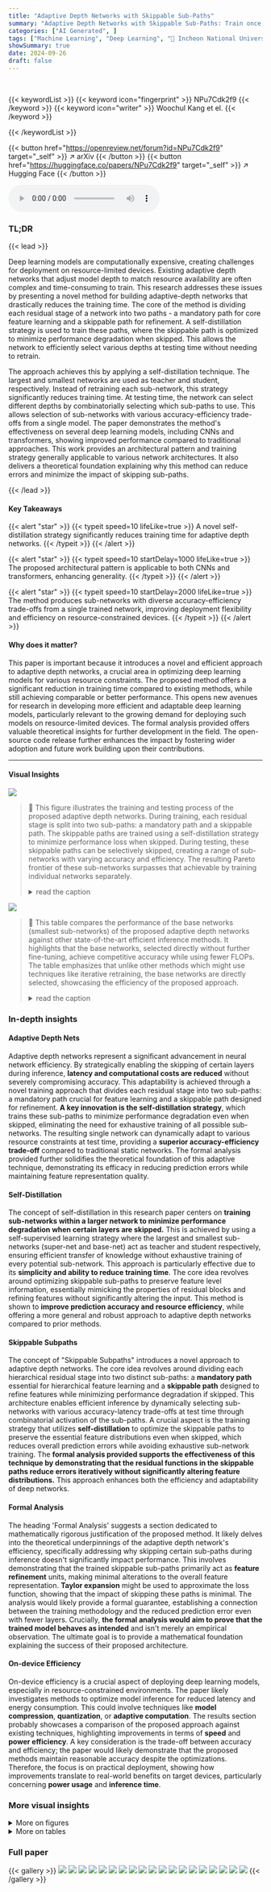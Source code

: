 ```yaml
---
title: "Adaptive Depth Networks with Skippable Sub-Paths"
summary: "Adaptive Depth Networks with Skippable Sub-Paths: Train once, deploy efficiently! This paper proposes a novel training method to create adaptive-depth networks, enabling on-demand model depth selectio..."
categories: ["AI Generated", ]
tags: ["Machine Learning", "Deep Learning", "🏢 Incheon National University",]
showSummary: true
date: 2024-09-26
draft: false
---
```


<br>

{{< keywordList >}}
{{< keyword icon="fingerprint" >}} NPu7Cdk2f9 {{< /keyword >}}
{{< keyword icon="writer" >}} Woochul Kang et el. {{< /keyword >}}
 
{{< /keywordList >}}

{{< button href="https://openreview.net/forum?id=NPu7Cdk2f9" target="_self" >}}
↗ arXiv
{{< /button >}}
{{< button href="https://huggingface.co/papers/NPu7Cdk2f9" target="_self" >}}
↗ Hugging Face
{{< /button >}}



<audio controls>
    <source src="https://ai-paper-reviewer.com/NPu7Cdk2f9/podcast.wav" type="audio/wav">
    Your browser does not support the audio element.
</audio>


### TL;DR


{{< lead >}}

Deep learning models are computationally expensive, creating challenges for deployment on resource-limited devices. Existing adaptive depth networks that adjust model depth to match resource availability are often complex and time-consuming to train. This research addresses these issues by presenting a novel method for building adaptive-depth networks that drastically reduces the training time. The core of the method is dividing each residual stage of a network into two paths - a mandatory path for core feature learning and a skippable path for refinement. A self-distillation strategy is used to train these paths, where the skippable path is optimized to minimize performance degradation when skipped. This allows the network to efficiently select various depths at testing time without needing to retrain. 

The approach achieves this by applying a self-distillation technique. The largest and smallest networks are used as teacher and student, respectively. Instead of retraining each sub-network, this strategy significantly reduces training time. At testing time, the network can select different depths by combinatorially selecting which sub-paths to use. This allows selection of sub-networks with various accuracy-efficiency trade-offs from a single model.  The paper demonstrates the method's effectiveness on several deep learning models, including CNNs and transformers, showing improved performance compared to traditional approaches. This work provides an architectural pattern and training strategy generally applicable to various network architectures. It also delivers a theoretical foundation explaining why this method can reduce errors and minimize the impact of skipping sub-paths.

{{< /lead >}}


#### Key Takeaways

{{< alert "star" >}}
{{< typeit speed=10 lifeLike=true >}} A novel self-distillation strategy significantly reduces training time for adaptive depth networks. {{< /typeit >}}
{{< /alert >}}

{{< alert "star" >}}
{{< typeit speed=10 startDelay=1000 lifeLike=true >}} The proposed architectural pattern is applicable to both CNNs and transformers, enhancing generality. {{< /typeit >}}
{{< /alert >}}

{{< alert "star" >}}
{{< typeit speed=10 startDelay=2000 lifeLike=true >}} The method produces sub-networks with diverse accuracy-efficiency trade-offs from a single trained network, improving deployment flexibility and efficiency on resource-constrained devices. {{< /typeit >}}
{{< /alert >}}

#### Why does it matter?
This paper is important because it introduces a novel and efficient approach to adaptive depth networks, a crucial area in optimizing deep learning models for various resource constraints.  The proposed method offers a significant reduction in training time compared to existing methods, while still achieving comparable or better performance. This opens new avenues for research in developing more efficient and adaptable deep learning models, particularly relevant to the growing demand for deploying such models on resource-limited devices.  The formal analysis provided offers valuable theoretical insights for further development in the field.  The open-source code release further enhances the impact by fostering wider adoption and future work building upon their contributions.

------
#### Visual Insights



![](https://ai-paper-reviewer.com/NPu7Cdk2f9/figures_1_1.jpg)

> 🔼 This figure illustrates the training and testing process of the proposed adaptive depth networks. During training, each residual stage is split into two sub-paths: a mandatory path and a skippable path. The skippable paths are trained using a self-distillation strategy to minimize performance loss when skipped.  During testing, these skippable paths can be selectively skipped, creating a range of sub-networks with varying accuracy and efficiency.  The resulting Pareto frontier of these sub-networks surpasses that achievable by training individual networks separately.
> <details>
> <summary>read the caption</summary>
> Figure 1: (a) During training, every residual stage of a network is divided into two sub-paths. The layers in every second (orange) sub-path are optimized to minimize performance degradation even if they are skipped. (b) At test time, these second sub-paths can be skipped in a combinatorial manner, allowing instant selection of various parameter sharing sub-networks. (c) The sub-networks selected from a single network form a better Pareto frontier than counterpart individual networks.
> </details>





![](https://ai-paper-reviewer.com/NPu7Cdk2f9/tables_6_1.jpg)

> 🔼 This table compares the performance of the base networks (smallest sub-networks) of the proposed adaptive depth networks against other state-of-the-art efficient inference methods.  It highlights that the base networks, selected directly without further fine-tuning, achieve competitive accuracy while using fewer FLOPs.  The table emphasizes that unlike other methods which might use techniques like iterative retraining, the base networks are directly selected, showcasing the efficiency of the proposed approach.
> <details>
> <summary>read the caption</summary>
> Table 1: Our base-nets are compared with state-of-the-art efficient inference methods. † denotes static pruning methods, * denotes width-adaptation networks, and * denotes input-dependent dynamic networks. While these approaches exploit various non-canonical training techniques, such as iterative retraining, our base-nets are instantly selected from adaptive depth networks without fine-tuning.
> </details>





### In-depth insights


#### Adaptive Depth Nets
Adaptive depth networks represent a significant advancement in neural network efficiency.  By strategically enabling the skipping of certain layers during inference, **latency and computational costs are reduced** without severely compromising accuracy. This adaptability is achieved through a novel training approach that divides each residual stage into two sub-paths: a mandatory path crucial for feature learning and a skippable path designed for refinement.  **A key innovation is the self-distillation strategy**, which trains these sub-paths to minimize performance degradation even when skipped, eliminating the need for exhaustive training of all possible sub-networks.  The resulting single network can dynamically adapt to various resource constraints at test time, providing a **superior accuracy-efficiency trade-off** compared to traditional static networks. The formal analysis provided further solidifies the theoretical foundation of this adaptive technique, demonstrating its efficacy in reducing prediction errors while maintaining feature representation quality.

#### Self-Distillation
The concept of self-distillation in this research paper centers on **training sub-networks within a larger network to minimize performance degradation when certain layers are skipped.** This is achieved by using a self-supervised learning strategy where the largest and smallest sub-networks (super-net and base-net) act as teacher and student respectively, ensuring efficient transfer of knowledge without exhaustive training of every potential sub-network. This approach is particularly effective due to its **simplicity and ability to reduce training time**. The core idea revolves around optimizing skippable sub-paths to preserve feature level information, essentially mimicking the properties of residual blocks and refining features without significantly altering the input. This method is shown to **improve prediction accuracy and resource efficiency**, while offering a more general and robust approach to adaptive depth networks compared to prior methods.

#### Skippable Subpaths
The concept of "Skippable Subpaths" introduces a novel approach to adaptive depth networks.  The core idea revolves around dividing each hierarchical residual stage into two distinct sub-paths: a **mandatory path** essential for hierarchical feature learning and a **skippable path** designed to refine features while minimizing performance degradation if skipped.  This architecture enables efficient inference by dynamically selecting sub-networks with various accuracy-latency trade-offs at test time through combinatorial activation of the sub-paths.  A crucial aspect is the training strategy that utilizes **self-distillation** to optimize the skippable paths to preserve the essential feature distributions even when skipped, which reduces overall prediction errors while avoiding exhaustive sub-network training. The **formal analysis provided supports the effectiveness of this technique by demonstrating that the residual functions in the skippable paths reduce errors iteratively without significantly altering feature distributions.** This approach enhances both the efficiency and adaptability of deep networks.

#### Formal Analysis
The heading 'Formal Analysis' suggests a section dedicated to mathematically rigorous justification of the proposed method.  It likely delves into the theoretical underpinnings of the adaptive depth network's efficiency, specifically addressing why skipping certain sub-paths during inference doesn't significantly impact performance. This involves demonstrating that the trained skippable sub-paths primarily act as **feature refinement** units, making minimal alterations to the overall feature representation. **Taylor expansion** might be used to approximate the loss function, showing that the impact of skipping these paths is minimal. The analysis would likely provide a formal guarantee, establishing a connection between the training methodology and the reduced prediction error even with fewer layers.  Crucially, **the formal analysis would aim to prove that the trained model behaves as intended** and isn't merely an empirical observation. The ultimate goal is to provide a mathematical foundation explaining the success of their proposed architecture.

#### On-device Efficiency
On-device efficiency is a crucial aspect of deploying deep learning models, especially in resource-constrained environments.  The paper likely investigates methods to optimize model inference for reduced latency and energy consumption.  This could involve techniques like **model compression**, **quantization**, or **adaptive computation**.  The results section probably showcases a comparison of the proposed approach against existing techniques, highlighting improvements in terms of **speed** and **power efficiency**.  A key consideration is the trade-off between accuracy and efficiency; the paper would likely demonstrate that the proposed methods maintain reasonable accuracy despite the optimizations.  Therefore, the focus is on practical deployment, showing how improvements translate to real-world benefits on target devices, particularly concerning **power usage** and **inference time**.


### More visual insights

<details>
<summary>More on figures
</summary>


![](https://ai-paper-reviewer.com/NPu7Cdk2f9/figures_2_1.jpg)

> 🔼 This figure illustrates a residual stage divided into two sub-paths: a mandatory path (blue) essential for hierarchical feature learning, and a skippable path (orange) trained to minimize performance degradation if skipped.  The skippable path is trained using self-distillation to maintain similar feature distributions compared to the mandatory path. At test time, the skippable path can be skipped or not, enabling various sub-network configurations.
> <details>
> <summary>read the caption</summary>
> Figure 2: Illustration of a residual stage with two sub-paths. While the first (blue) sub-path is mandatory for hierarchical feature learning, the second (orange) sub-path can be skipped for efficiency. The layers in the skippable sub-path are trained to preserve the feature distribution from  hbase to hsuper using the proposed self-distillation strategy. Having similar distributions, either hbase or hsuper can be provided as input h to the next residual stage. In the mandatory sub-path, another set of batch normalization operators, called skip-aware BNs, is exploited if the second sub-path is skipped. These sub-paths are building blocks to construct sub-networks of varying depths.
> </details>



![](https://ai-paper-reviewer.com/NPu7Cdk2f9/figures_4_1.jpg)

> 🔼 This figure compares the magnitude of transformation done by each residual block in ResNet50 and ResNet50-ADN.  ResNet50-ADN is the adaptive depth network proposed in the paper.  The y-axis shows ||F(h)||2/||h||2, which represents the magnitude of transformation performed by each residual block (F) relative to the input (h).  The x-axis represents the index of the residual blocks, grouped by stage.  The figure demonstrates that the skippable sub-paths in ResNet50-ADN (orange regions) have much smaller transformation magnitudes compared to ResNet50, indicating that they primarily refine features instead of learning new features, as intended by the self-distillation training strategy.
> <details>
> <summary>read the caption</summary>
> Figure 3: ||F(h)||2/||h||2 at residual blocks.
> </details>



![](https://ai-paper-reviewer.com/NPu7Cdk2f9/figures_6_1.jpg)

> 🔼 This figure illustrates the training and testing phases of the proposed adaptive depth networks.  During training (a), each residual stage is split into two sub-paths: a mandatory path crucial for feature learning and a skippable path trained to minimize performance loss if skipped.  The skippable paths use self-distillation. During testing (b), these skippable paths can be selectively skipped to create various sub-networks with different accuracy-efficiency trade-offs, all stemming from a single trained network.  Finally, (c) shows that the resulting sub-networks achieve superior performance compared to training individual networks.
> <details>
> <summary>read the caption</summary>
> Figure 1: (a) During training, every residual stage of a network is divided into two sub-paths. The layers in every second (orange) sub-path are optimized to minimize performance degradation even if they are skipped. (b) At test time, these second sub-paths can be skipped in a combinatorial manner, allowing instant selection of various parameter sharing sub-networks. (c) The sub-networks selected from a single network form a better Pareto frontier than counterpart individual networks.
> </details>



![](https://ai-paper-reviewer.com/NPu7Cdk2f9/figures_6_2.jpg)

> 🔼 This figure presents the ImageNet validation accuracy results for various networks, including the proposed adaptive depth networks.  Panel (a) compares the accuracy of the proposed adaptive depth networks (with different depths selected at test time) to individually trained networks with fixed depths. The suffix '-Base' in the network names indicates that these networks have the same depth as the smallest sub-network in the corresponding adaptive depth network. Panel (b) shows Pareto frontiers, illustrating the accuracy-efficiency trade-offs achievable by selecting various sub-networks from a single trained adaptive depth network. The Pareto frontier for the adaptive depth networks dominates those of individually trained networks, showing the superiority of the proposed approach.
> <details>
> <summary>read the caption</summary>
> Figure 4: (a) Results on ImageNet validation dataset. Networks with the suffix '-Base' have the same depths as the base-nets of corresponding adaptive depth networks. (b) Pareto frontiers formed by the sub-networks of our adaptive depth networks. ResNet50 (individual) and ResNet50 (KD individual) are non-adaptive networks having same depths as the sub-networks of ResNet50-ADN.
> </details>



![](https://ai-paper-reviewer.com/NPu7Cdk2f9/figures_7_1.jpg)

> 🔼 This figure shows the validation accuracy curves during training for several sub-networks of ResNet50-ADN and Swin-T-ADN.  Each line represents a sub-network with a different depth, indicated by the combination of 'F' (full sub-path) and 'T' (truncated sub-path) for each residual stage.  The key takeaway is that, although only the largest and smallest networks were explicitly trained, many other intermediate-depth networks achieve high accuracy because the training methodology allows them to readily adapt depth at test time. The consistent increase in validation accuracy for many of the networks shows that depth adaptation provides a performance boost.
> <details>
> <summary>read the caption</summary>
> Figure 5: Validation accuracy of sub-networks of our adaptive depth networks during training. Many sub-networks of varying depths become available from a single network even though most of them are not explicitly trained.
> </details>



![](https://ai-paper-reviewer.com/NPu7Cdk2f9/figures_8_1.jpg)

> 🔼 This figure shows the results of inference latency and energy consumption of ResNet50-ADN on Nvidia Jetson Orin Nano and compares it with S-ResNet50.  The results indicate that depth adaptation is very effective in accelerating inference speed and reducing energy consumption.  It also shows the Pareto frontier of three different ResNet50-ADNs each trained with different ratios between the mandatory and skippable sub-paths.  This demonstrates the effect of the sub-path lengths on performance.
> <details>
> <summary>read the caption</summary>
> Figure 6: (a) Inference latency and energy consumption of adaptive networks, measured on Nvidia Jetson Orin Nano (batch size: 1) (b) Pareto frontiers of three ResNet50-ADNs, each trained with varying ratios between mandatory and skippable sub-paths. Total number of blocks remains unchanged.
> </details>



![](https://ai-paper-reviewer.com/NPu7Cdk2f9/figures_13_1.jpg)

> 🔼 This figure illustrates the training and testing procedures of the proposed adaptive depth networks.  Panel (a) shows how each residual stage is split into two sub-paths during training: a mandatory path (blue) essential for feature learning, and a skippable path (orange) trained to minimize performance loss if skipped. Panel (b) demonstrates how, at test time, these skippable paths can be selectively excluded to create a range of sub-networks with different computational costs and accuracies.  Finally, panel (c) shows that these dynamically generated sub-networks outperform individually trained networks of comparable size in terms of accuracy/efficiency trade-off.
> <details>
> <summary>read the caption</summary>
> Figure 1: (a) During training, every residual stage of a network is divided into two sub-paths. The layers in every second (orange) sub-path are optimized to minimize performance degradation even if they are skipped. (b) At test time, these second sub-paths can be skipped in a combinatorial manner, allowing instant selection of various parameter sharing sub-networks. (c) The sub-networks selected from a single network form a better Pareto frontier than counterpart individual networks.
> </details>



![](https://ai-paper-reviewer.com/NPu7Cdk2f9/figures_14_1.jpg)

> 🔼 Figure 7(a) shows a modified configuration of Vit-b/16-ADN where every last two blocks of the stages are skippable instead of only the last block.  This allows for selecting much smaller sub-networks.  Figure 7(b) shows the Pareto frontier of this modified Vit-b/16-ADN configuration as well as configurations with varying ratios of mandatory to skippable sub-paths.  The results show that maintaining certain depths in mandatory sub-paths is crucial for effective inference.
> <details>
> <summary>read the caption</summary>
> Figure 7: (a) The configuration of Vit-b/16-ADN with longer skippable sub-paths. (b) Pareto-frontier when different length ratios between the mandatory and the skippable sub-paths are applied.
> </details>



![](https://ai-paper-reviewer.com/NPu7Cdk2f9/figures_14_2.jpg)

> 🔼 Figure 6(a) compares the inference latency and energy consumption of ResNet50-ADN and S-ResNet50 on Nvidia Jetson Orin Nano. The results show that the depth-adaptation in ResNet50-ADN is effective in accelerating inference speed and reducing energy consumption, while the width-adaptation in S-ResNet50 achieves only a limited speedup. Figure 6(b) shows Pareto frontiers formed by sub-networks of three ResNet50-ADNs, each having different ratio between mandatory and skippable sub-paths, demonstrating the effect of varying the ratio of sub-path lengths on the performance.
> <details>
> <summary>read the caption</summary>
> Figure 6: (a) Inference latency and energy consumption of adaptive networks, measured on Nvidia Jetson Orin Nano (batch size: 1) (b) Pareto frontiers of three ResNet50-ADNs, each trained with varying ratios between mandatory and skippable sub-paths. Total number of blocks remains unchanged.
> </details>



![](https://ai-paper-reviewer.com/NPu7Cdk2f9/figures_15_1.jpg)

> 🔼 This figure visualizes the activation maps of the 3rd residual stage in ResNet50 and ResNet50-ADN using Grad-CAM.  It shows how the activation regions change across the blocks in both networks. In the original ResNet50, the activation regions change gradually. However, in ResNet50-ADN, the first three blocks (mandatory path) show extensive activation, indicating new feature learning, while the last three blocks (skippable path) show concentrated activation around the target object, indicating refinement of learned features.  Even though the mandatory blocks share parameters between the super-net and base-net, their activation maps differ due to the use of different batch normalization operators.
> <details>
> <summary>read the caption</summary>
> Figure 8: Class Activation Maps of the 3rd residual stages of ResNet50s. (a) Original ResNet50's activation regions change gradually across all blocks. (b) In ResNet50-ADN (FFFF), the first 3 blocks have extensive hot activation regions, implying active learning of new level features. In contrast, the skippable last 3 blocks have far less activation regions and they are gradually refined around the target. (c) Even though parameters are shared, the activation map of base-net is very different from super-net's since they use different batch normalization operators.
> </details>



</details>




<details>
<summary>More on tables
</summary>


![](https://ai-paper-reviewer.com/NPu7Cdk2f9/tables_7_1.jpg)
> 🔼 This table compares the training time for one epoch of different adaptive depth networks and non-adaptive counterparts, including ResNet50, MbV2, and their baselines.  It also includes the number of sub-networks considered for each model. The training time is measured using an Nvidia RTX 4090 GPU with a batch size of 128.  AlphaNet is included for comparison, but it is configured differently to focus on depth adaptation alone.
> <details>
> <summary>read the caption</summary>
> Table 2: Training time (1 epoch), measured on Nvidia RTX 4090 (batch size: 128). AlphaNet* is configured to have similar FLOPs to MbV2 and only adjusts its depth to select sub-networks.
> </details>

![](https://ai-paper-reviewer.com/NPu7Cdk2f9/tables_8_1.jpg)
> 🔼 This table presents the ablation study results for ResNet50-ADN and ViT-b/32-ADN, demonstrating the impact of self-distillation and skip-aware batch/layer normalization on the models' performance.  The table shows that both techniques are beneficial, and that the combination of the two yields the best results. The last row shows the marginal impact of including intermediate features in self-distillation.
> <details>
> <summary>read the caption</summary>
> Table 3: Ablation analysis with ResNet50-ADN and ViT-b/32-ADN. Applied components are checked. ↓ and ↑ in parentheses are comparisons to non-adaptive individual networks. By default, only the outputs, or ŷ super and ŷbase, are used for self-distillation. The last row with double check marks shows the results when both intermediate features and outputs are used for self-distillation.
> </details>

![](https://ai-paper-reviewer.com/NPu7Cdk2f9/tables_8_2.jpg)
> 🔼 This table compares different self-distillation strategies used to train the adaptive depth networks.  The standard approach uses the largest network (super-net) and the smallest network (base-net) exclusively as teacher and student. Other rows explore random sampling of networks for teacher/student roles in the self-distillation process. The results demonstrate that the proposed approach, using super-net and base-net exclusively, outperforms the random sampling strategies for both ResNet50-ADN and ViT-b/32-ADN networks.
> <details>
> <summary>read the caption</summary>
> Table 4: Comparison of self-distillation strategies. Our approach (in bold) uses exclusively the super-net and the base-net as a teacher and a student, respectively.
> </details>

![](https://ai-paper-reviewer.com/NPu7Cdk2f9/tables_13_1.jpg)
> 🔼 This table shows the architecture details of the adaptive depth networks used in the experiments. It breaks down the number of mandatory and skippable blocks in each stage for four different network models: ResNet50-ADN, ViT-b/16-ADN, MbV2-ADN, and Swin-T-ADN.  Note that ViT, unlike the others, doesn't have inherent hierarchical stages, so its 12 encoder blocks are grouped into 4 stages for consistency.
> <details>
> <summary>read the caption</summary>
> Table 5: Each stage of base models is evenly divided into two sub-paths; the first is mandatory and the other is skippable. Since ViT does not define hierarchical stages, 12 identical encoder blocks are divided into 4 stages, resembling other residual networks for vision tasks.
> </details>

![](https://ai-paper-reviewer.com/NPu7Cdk2f9/tables_13_2.jpg)
> 🔼 This table details the architecture of four different network models (ResNet50-ADN, ViT-b/16-ADN, MbV2-ADN, and Swin-T-ADN) showing how each stage is divided into mandatory and skippable blocks.  It highlights that while most models have hierarchical stages, ViT (Vision Transformer) is treated differently due to its lack of explicit hierarchical stages. The table provides a clear picture of the division of blocks for each stage in the adaptive depth networks.
> <details>
> <summary>read the caption</summary>
> Table 5: Each stage of base models is evenly divided into two sub-paths; the first is mandatory and the other is skippable. Since ViT does not define hierarchical stages, 12 identical encoder blocks are divided into 4 stages, resembling other residual networks for vision tasks.
> </details>

![](https://ai-paper-reviewer.com/NPu7Cdk2f9/tables_13_3.jpg)
> 🔼 This table details the architecture of the adaptive depth networks used in the paper.  It shows how each stage in different network models (ResNet50-ADN, ViT-b/16-ADN, MbV2-ADN, Swin-T-ADN) is divided into mandatory and skippable sub-paths (blocks).  For the Vision Transformer (ViT), the 12 encoder blocks are grouped into four stages to mimic the hierarchical structure of the other network types.
> <details>
> <summary>read the caption</summary>
> Table 5: Each stage of base models is evenly divided into two sub-paths; the first is mandatory and the other is skippable. Since ViT does not define hierarchical stages, 12 identical encoder blocks are divided into 4 stages, resembling other residual networks for vision tasks.
> </details>

![](https://ai-paper-reviewer.com/NPu7Cdk2f9/tables_13_4.jpg)
> 🔼 This table presents the performance of various sub-networks derived from a single ResNet50-ADN model.  Each row shows a specific sub-network configuration, denoted by a string of 'F's (for including the skippable sub-path) and 'T's (for skipping the sub-path) corresponding to each residual stage.  The FLOPs (in GigaFLOPS) and the accuracy (in %) on the ImageNet validation set are reported for each sub-network. Only the largest (FFFF) and smallest (TTTT) sub-networks are trained explicitly; the intermediate sub-networks' performance are evaluated without explicit training.
> <details>
> <summary>read the caption</summary>
> Table 6: FLOPs and ImageNet validation accuracy of sub-networks. Only super-net (or, FFFF) and base-net (or, TTTT) are trained explicitly. Sub-networks in the middle can be selected at test time without explicit training. The highest accuracy in each group is shown in bold.
> </details>

![](https://ai-paper-reviewer.com/NPu7Cdk2f9/tables_13_5.jpg)
> 🔼 This table presents the performance of various sub-networks derived from a single adaptive depth network.  Each row represents a different sub-network configuration, indicated by a sequence of 'F' (for the skippable sub-path not skipped) or 'T' (for the skippable sub-path skipped) for each of the residual stages. The table shows the FLOPs (floating-point operations) and the accuracy on the ImageNet validation dataset for each configuration. Only the largest ('FFFF') and smallest ('TTTT') sub-networks are explicitly trained; the other sub-networks are evaluated without explicit training, demonstrating the efficiency of the approach.
> <details>
> <summary>read the caption</summary>
> Table 6: FLOPs and ImageNet validation accuracy of sub-networks. Only super-net (or, FFFF) and base-net (or, TTTT) are trained explicitly. Sub-networks in the middle can be selected at test time without explicit training. The highest accuracy in each group is shown in bold.
> </details>

![](https://ai-paper-reviewer.com/NPu7Cdk2f9/tables_14_1.jpg)
> 🔼 This table shows different configurations of ResNet50-ADNs by varying the ratio of mandatory and skippable sub-paths within each stage.  While the total number of blocks per stage remains constant across all configurations, the distribution between mandatory and skippable blocks changes. This allows for an exploration of how different ratios impact the overall network performance.
> <details>
> <summary>read the caption</summary>
> Table 7: The configurations of ResNet50-ADNs with different proportions between mandatory and skippable sub-paths. Total number of blocks at each stage remains unchanged.
> </details>

![](https://ai-paper-reviewer.com/NPu7Cdk2f9/tables_14_2.jpg)
> 🔼 This table shows the architecture of the four different models used in the paper. Each stage of the model is divided into mandatory and skippable sub-paths. The table also notes that the Vision Transformer (ViT) model does not have hierarchical stages, so 12 encoder blocks are divided into 4 stages.
> <details>
> <summary>read the caption</summary>
> Table 5: Each stage of base models is evenly divided into two sub-paths; the first is mandatory and the other is skippable. Since ViT does not define hierarchical stages, 12 identical encoder blocks are divided into 4 stages, resembling other residual networks for vision tasks.
> </details>

![](https://ai-paper-reviewer.com/NPu7Cdk2f9/tables_14_3.jpg)
> 🔼 This table compares the performance of different object detectors (Faster-RCNN, Mask-RCNN, RetinaNet) using ResNet50 and ResNet50-Base (the base network of ResNet50-ADN) as backbones.  It shows the Box AP (Average Precision for bounding boxes) and Mask AP (Average Precision for masks) for each detector and backbone, demonstrating the improvement in performance achieved using the adaptive depth network (ResNet50-ADN).
> <details>
> <summary>read the caption</summary>
> Table 8: Object detection and instance segmentation results on MS COCO dataset.
> </details>

</details>




### Full paper

{{< gallery >}}
<img src="https://ai-paper-reviewer.com/NPu7Cdk2f9/1.png" class="grid-w50 md:grid-w33 xl:grid-w25" />
<img src="https://ai-paper-reviewer.com/NPu7Cdk2f9/2.png" class="grid-w50 md:grid-w33 xl:grid-w25" />
<img src="https://ai-paper-reviewer.com/NPu7Cdk2f9/3.png" class="grid-w50 md:grid-w33 xl:grid-w25" />
<img src="https://ai-paper-reviewer.com/NPu7Cdk2f9/4.png" class="grid-w50 md:grid-w33 xl:grid-w25" />
<img src="https://ai-paper-reviewer.com/NPu7Cdk2f9/5.png" class="grid-w50 md:grid-w33 xl:grid-w25" />
<img src="https://ai-paper-reviewer.com/NPu7Cdk2f9/6.png" class="grid-w50 md:grid-w33 xl:grid-w25" />
<img src="https://ai-paper-reviewer.com/NPu7Cdk2f9/7.png" class="grid-w50 md:grid-w33 xl:grid-w25" />
<img src="https://ai-paper-reviewer.com/NPu7Cdk2f9/8.png" class="grid-w50 md:grid-w33 xl:grid-w25" />
<img src="https://ai-paper-reviewer.com/NPu7Cdk2f9/9.png" class="grid-w50 md:grid-w33 xl:grid-w25" />
<img src="https://ai-paper-reviewer.com/NPu7Cdk2f9/10.png" class="grid-w50 md:grid-w33 xl:grid-w25" />
<img src="https://ai-paper-reviewer.com/NPu7Cdk2f9/11.png" class="grid-w50 md:grid-w33 xl:grid-w25" />
<img src="https://ai-paper-reviewer.com/NPu7Cdk2f9/12.png" class="grid-w50 md:grid-w33 xl:grid-w25" />
<img src="https://ai-paper-reviewer.com/NPu7Cdk2f9/13.png" class="grid-w50 md:grid-w33 xl:grid-w25" />
<img src="https://ai-paper-reviewer.com/NPu7Cdk2f9/14.png" class="grid-w50 md:grid-w33 xl:grid-w25" />
<img src="https://ai-paper-reviewer.com/NPu7Cdk2f9/15.png" class="grid-w50 md:grid-w33 xl:grid-w25" />
<img src="https://ai-paper-reviewer.com/NPu7Cdk2f9/16.png" class="grid-w50 md:grid-w33 xl:grid-w25" />
<img src="https://ai-paper-reviewer.com/NPu7Cdk2f9/17.png" class="grid-w50 md:grid-w33 xl:grid-w25" />
<img src="https://ai-paper-reviewer.com/NPu7Cdk2f9/18.png" class="grid-w50 md:grid-w33 xl:grid-w25" />
<img src="https://ai-paper-reviewer.com/NPu7Cdk2f9/19.png" class="grid-w50 md:grid-w33 xl:grid-w25" />
{{< /gallery >}}
